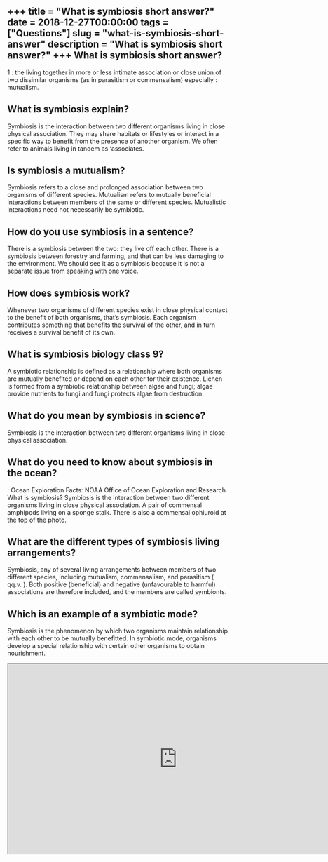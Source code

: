 +++
title = "What is symbiosis short answer?"
date = 2018-12-27T00:00:00
tags = ["Questions"]
slug = "what-is-symbiosis-short-answer"
description = "What is symbiosis short answer?"
+++
What is symbiosis short answer?
-------------------------------

1 : the living together in more or less intimate association or close union of two dissimilar organisms (as in parasitism or commensalism) especially : mutualism.

What is symbiosis explain?
--------------------------

Symbiosis is the interaction between two different organisms living in close physical association. They may share habitats or lifestyles or interact in a specific way to benefit from the presence of another organism. We often refer to animals living in tandem as ‘associates.

Is symbiosis a mutualism?
-------------------------

Symbiosis refers to a close and prolonged association between two organisms of different species. Mutualism refers to mutually beneficial interactions between members of the same or different species. Mutualistic interactions need not necessarily be symbiotic.

How do you use symbiosis in a sentence?
---------------------------------------

There is a symbiosis between the two: they live off each other. There is a symbiosis between forestry and farming, and that can be less damaging to the environment. We should see it as a symbiosis because it is not a separate issue from speaking with one voice.

How does symbiosis work?
------------------------

Whenever two organisms of different species exist in close physical contact to the benefit of both organisms, that’s symbiosis. Each organism contributes something that benefits the survival of the other, and in turn receives a survival benefit of its own.

What is symbiosis biology class 9?
----------------------------------

A symbiotic relationship is defined as a relationship where both organisms are mutually benefited or depend on each other for their existence. Lichen is formed from a symbiotic relationship between algae and fungi; algae provide nutrients to fungi and fungi protects algae from destruction.

What do you mean by symbiosis in science?
-----------------------------------------

Symbiosis is the interaction between two different organisms living in close physical association.

What do you need to know about symbiosis in the ocean?
------------------------------------------------------

: Ocean Exploration Facts: NOAA Office of Ocean Exploration and Research What is symbiosis? Symbiosis is the interaction between two different organisms living in close physical association. A pair of commensal amphipods living on a sponge stalk. There is also a commensal ophiuroid at the top of the photo.

What are the different types of symbiosis living arrangements?
--------------------------------------------------------------

Symbiosis, any of several living arrangements between members of two different species, including mutualism, commensalism, and parasitism ( qq.v. ). Both positive (beneficial) and negative (unfavourable to harmful) associations are therefore included, and the members are called symbionts.

Which is an example of a symbiotic mode?
----------------------------------------

Symbiosis is the phenomenon by which two organisms maintain relationship with each other to be mutually benefitted. In symbiotic mode, organisms develop a special relationship with certain other organisms to obtain nourishment.

<iframe allow="accelerometer; autoplay; clipboard-write; encrypted-media; gyroscope; picture-in-picture" allowfullscreen="" class="__youtube_prefs__  epyt-is-override  no-lazyload" data-no-lazy="1" data-origheight="433" data-origwidth="770" data-skipgform_ajax_framebjll="" height="433" id="_ytid_64430" loading="lazy" src="https://www.youtube.com/embed/zTGcS7vJqbs?enablejsapi=1&autoplay=0&cc_load_policy=0&cc_lang_pref=&iv_load_policy=1&loop=0&modestbranding=0&rel=1&fs=1&playsinline=0&autohide=2&theme=dark&color=red&controls=1&" title="YouTube player" width="770"></iframe>